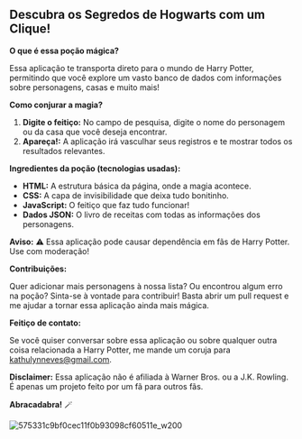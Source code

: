 ## Descubra os Segredos de Hogwarts com um Clique!

**O que é essa poção mágica?**

Essa aplicação te transporta direto para o mundo de Harry Potter, permitindo que você explore um vasto banco de dados com informações sobre personagens, casas e muito mais! 

**Como conjurar a magia?**

1. **Digite o feitiço:** No campo de pesquisa, digite o nome do personagem ou da casa que você deseja encontrar. 
2. **Apareça!:** A aplicação irá vasculhar seus registros e te mostrar todos os resultados relevantes.

**Ingredientes da poção (tecnologias usadas):**

* **HTML:** A estrutura básica da página, onde a magia acontece.
* **CSS:** A capa de invisibilidade que deixa tudo bonitinho.
* **JavaScript:** O feitiço que faz tudo funcionar!
* **Dados JSON:** O livro de receitas com todas as informações dos personagens.

**Aviso:** ⚠️ Essa aplicação pode causar dependência em fãs de Harry Potter. Use com moderação!

**Contribuições:**

Quer adicionar mais personagens à nossa lista? Ou encontrou algum erro na poção? Sinta-se à vontade para contribuir! Basta abrir um pull request e me ajudar a tornar essa aplicação ainda mais mágica.

**Feitiço de contato:**

Se você quiser conversar sobre essa aplicação ou sobre qualquer outra coisa relacionada a Harry Potter, me mande um coruja para kathulynneves@gmail.com.

**Disclaimer:** Essa aplicação não é afiliada à Warner Bros. ou a J.K. Rowling. É apenas um projeto feito por um fã para outros fãs.

**Abracadabra!** 🪄

![575331c9bf0cec11f0b93098cf60511e_w200](https://github.com/user-attachments/assets/58570709-5295-482b-9f65-b1b2f3ddde31)
